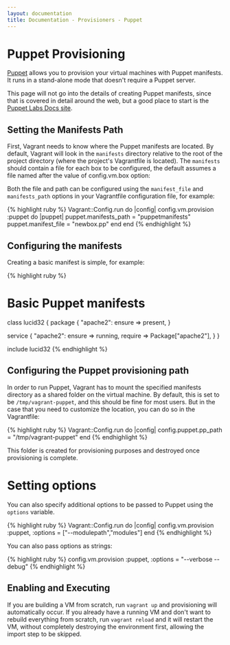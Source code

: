 ```yaml
---
layout: documentation
title: Documentation - Provisioners - Puppet
---
```

# Puppet Provisioning

[Puppet](http://www.puppetlabs.com/puppet) allows you to provision your virtual machines with Puppet manifests.  It
runs in a stand-alone mode that doesn't require a Puppet server.

This page will not go into the details of creating Puppet manifests, since that
is covered in detail around the web, but a good place to start is the [Puppet Labs Docs site](http://docs.puppetlabs.com).

## Setting the Manifests Path

First, Vagrant needs to know where the Puppet manifests are located. By default, Vagrant will
look in the `manifests` directory relative to the root of the project directory (where
the project's Vagrantfile is located). The `manifests` should contain a file for each box to be configured,
the default assumes a file named after the value of config.vm.box option:

Both the file and path can be configured using the `manifest_file` and `manifests_path` options in your
Vagrantfile configuration file, for example:

{% highlight ruby %}
Vagrant::Config.run do |config|
  config.vm.provision :puppet do |puppet|
    puppet.manifests_path = "puppetmanifests"
    puppet.manifest_file = "newbox.pp"
  end
end
{% endhighlight %}

## Configuring the manifests

Creating a basic manifest is simple, for example:

{% highlight ruby %}
# Basic Puppet manifests

class lucid32 {
  package { "apache2":
    ensure => present,
  }

  service { "apache2":
    ensure => running,
    require => Package["apache2"],
  }
}

include lucid32
{% endhighlight %}

## Configuring the Puppet provisioning path

In order to run Puppet, Vagrant has to mount the specified manifests directory as a
shared folder on the virtual machine. By default, this is set to be `/tmp/vagrant-puppet`,
and this should be fine for most users. But in the case that you need to customize
the location, you can do so in the Vagrantfile:

{% highlight ruby %}
Vagrant::Config.run do |config|
  config.puppet.pp_path = "/tmp/vagrant-puppet"
end
{% endhighlight %}

This folder is created for provisioning purposes and destroyed once provisioning
is complete.

# Setting options

You can also specify additional options to be passed to Puppet using the `options` variable.

{% highlight ruby %}
Vagrant::Config.run do |config|
  config.vm.provision :puppet, :options = ["--modulepath","modules"]
end
{% endhighlight %}

You can also pass options as strings:

{% highlight ruby %}
  config.vm.provision :puppet, :options = "--verbose --debug"
{% endhighlight %}

## Enabling and Executing

If you are building a VM from scratch, run `vagrant up` and provisioning
will automatically occur. If you already have a running VM and don't want to rebuild
everything from scratch, run `vagrant reload` and it will restart the VM, without completely
destroying the environment first, allowing the import step to be skipped.
